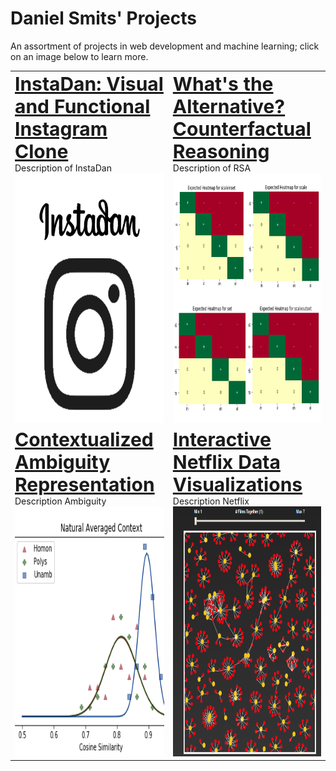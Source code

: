 # Daniel Smits' Projects

An assortment of projects in web development and machine learning; click on an image below to learn more. 

<table border="0" background="none" style="background: none;">
 <tr>
   <td>
     <b style="font-size:30px"><a href="instadan/">InstaDan: Visual and Functional Instagram Clone </a></b>
     <br/>
     Description of InstaDan
    <br/>
     <a href="instadan/"><img alt="InstaDan tile", src="instadan/visual/tile.jpg" width="400px" height="400px"/></a>
  </td>
    <td>
     <b style="font-size:30px"><a href="rsa_alternatives/">What's the Alternative? Counterfactual Reasoning</a></b>
     <br/>
     Description of RSA
     <br/>
     <a href="rsa_alternatives/"><img alt="Alternative tile", src="rsa_alternatives/expected/tile.jpg" width="400px" height="400px"/></a>
  </td>
 </tr>
  <tr>
    <td>
     <b style="font-size:30px"><a href="ambiguity_rep/">Contextualized Ambiguity Representation</a></b>
     <br/>
     Description Ambiguity
     <br/>
     <a href="ambiguity_rep/"><img alt="Ambiguity tile" src="ambiguity_rep/plots/tile.png" width="400px" height="400px"/></a>
   </td>
    <td>
     <b style="font-size:30px"><a href="netflix_viz/">Interactive Netflix Data Visualizations</a></b>
     <br/>
     Description Netflix
     <br/>
     <a href="netflix_viz/"><img alt="Netflix tile" src="netflix_viz/data/tile.png" width="400px" height="400px"/></a>
   </td>
 </tr>
 
</table>
